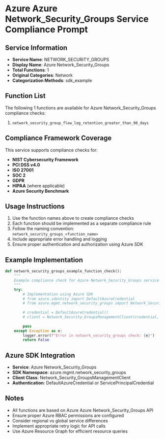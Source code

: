 # Azure Azure Network_Security_Groups Service Compliance Prompt

## Service Information
- **Service Name**: NETWORK_SECURITY_GROUPS
- **Display Name**: Azure Network_Security_Groups
- **Total Functions**: 1
- **Original Categories**: Network
- **Categorization Methods**: sdk_example

## Function List
The following 1 functions are available for Azure Network_Security_Groups compliance checks:

1. `network_security_group_flow_log_retention_greater_than_90_days`


## Compliance Framework Coverage
This service supports compliance checks for:
- **NIST Cybersecurity Framework**
- **PCI DSS v4.0**
- **ISO 27001**
- **SOC 2**
- **GDPR**
- **HIPAA** (where applicable)
- **Azure Security Benchmark**

## Usage Instructions
1. Use the function names above to create compliance checks
2. Each function should be implemented as a separate compliance rule
3. Follow the naming convention: `network_security_groups_<function_name>`
4. Include appropriate error handling and logging
5. Ensure proper authentication and authorization using Azure SDK

## Example Implementation
```python
def network_security_groups_example_function_check():
    """
    Example compliance check for Azure Network_Security_Groups service
    """
    try:
        # Implementation using Azure SDK
        # from azure.identity import DefaultAzureCredential
        # from azure.mgmt.network_security_groups import Network_Security_GroupsManagementClient
        
        # credential = DefaultAzureCredential()
        # client = Network_Security_GroupsManagementClient(credential, subscription_id)
        
        pass
    except Exception as e:
        logger.error(f"Error in network_security_groups check: {e}")
        return False
```

## Azure SDK Integration
- **Service**: Azure Network_Security_Groups
- **SDK Namespace**: azure.mgmt.network_security_groups
- **Client Class**: Network_Security_GroupsManagementClient
- **Authentication**: DefaultAzureCredential or ServicePrincipalCredential

## Notes
- All functions are based on Azure Azure Network_Security_Groups API
- Ensure proper Azure RBAC permissions are configured
- Consider regional vs global service differences
- Implement appropriate retry logic for API calls
- Use Azure Resource Graph for efficient resource queries
